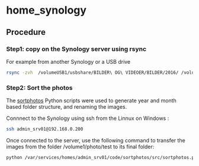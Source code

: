 # home_synology

## Procedure

### Step1: copy on the Synology server using rsync

For example from another Synology or a USB drive

```bash
rsync -zvh  /volumeUSB1/usbshare/BILDER\ OG\ VIDEOER/BILDER/2016/ /volume/volume1/homes/admin_srv01/buffer_photos/
```

### Step2: Sort the photos

The [sortphotos](https://github.com/andrewning/sortphotos) Python scripts were used to generate year and month based folder structure, and renaming the images.

Connnect to the Synology using ssh from the Linnux on Windows : 
```bash
ssh admin_srv01@192.168.0.200
```
Once connected to the server, use the following command to transfer the images from the folder /volume1/photo/test to its final folder: 
```bash
python /var/services/homes/admin_srv01/code/sortphotos/src/sortphotos.py --sort %Y/%m-%b --use-only-tags EXIF:CreateDate --rename %Y_%m%d_%H%M%S /volume1/photo/test/ /volume1/photo/
```



